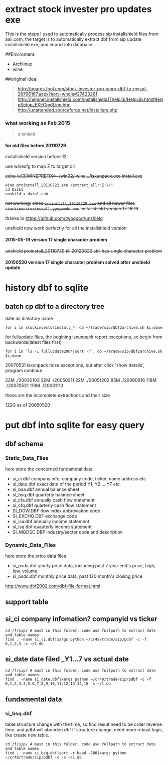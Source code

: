 # extract stock invester pro updates exe

This is the steps I used to automatically process sip installshield files from aaii.com, the target is to automatically extract dbf from sip update installshield exe, and import into database.

##Enviroment:

* Archlinux
* wine

##original idea:

> http://boards.fool.com/stock-investor-pro-sipro-dbf-to-mysql-26796167.aspx?sort=whole#27423261
> http://helpnet.installshield.com/installshield17helplib/HelpLib.htm#IHelpSetup_EXECmdLine.htm
> http://unattended.sourceforge.net/installers.php
 
### what working as Feb 2015
> unshield
#### for old files before 20110729
installshield version before 12:

use winecfg to map Z to target dir

~~echo \x13|WINEPREFIX=~/win32/ wine ../isxunpack.exe install.exe~~
```
wine proinstall_20110722.exe /extract_all:"Z:\\"
cd Disk1
unshild x data1.cab
```
~~not working:~~
~~since `proinstall_20110729.exe` and all newer files `stockinvestorinstall_yyyymmdd.exe`~~
~~installshield version 17 18 19~~

thanks to https://github.com/twogood/unshield

unshield now work perfectly for all the installshield version

#### 2015-05-19 version 17 single character problem
~~unshield proinstall_20110729 till 20120622 still has single character problem~~
#### 20150520 version 17 single character problem solved after unshield update

# history dbf to sqlite
## batch cp dbf to a directory tree

date as directory name
``` 
for i in stockinvestorinstall_*; do ~/trade/sip/dbf2archive.sh $i;done
```

for fullupdate files, the begining isxunpack report exceptions, so begin from backwards(latest files first)

```
for i in `ls -1 fullupdate200*|sort -r`; do ~/trade/sip/dbf2archive.sh $i;done
```
20070531 isxunpack raise exceptions, but after click 'show details', program continue

22M     ./20030103
22M     ./20050211
22M     ./20051202
85M     ./20060616
118M    ./20070531
119M    ./20061110

these are the incomplete extractions and their size

122G as of 20050520
# put dbf into sqlite for easy query
## dbf schema
### Static_Data_Files

here store the concerned fundametal data

* si_ci.dbf company info, company code, ticker, name address etc
* si_date.dbf exact date of the period Y1, Y2 ... Y7 etc
* si_bsa.dbf annual balance sheet
* si_bsq.dbf quarterly balance sheet
* si_cfa.dbf annually cash flow statement
* si_cfq.dbf quarterly cash flow statement
* SI_DOW.DBF dow index abbreviation code
* SI_EXCHG.DBF exchange code
* si_isa.dbf annually income statement
* si_isq.dbf quauterly income statement
* SI_MGDSC.DBF industry/sector code and description
### Dynamic_Data_Files

here store the price data files

* si_psda.dbf yearly price data, including past 7 year end's price, high, low, volume
* si_psdc.dbf monthly price data, past 120 month's closing price

http://www.dbf2002.com/dbf-file-format.html

## support table
## si_ci company infomation? companyid vs ticker
```
cd /f/sip/ # must in this folder, code use fullpath to extract date and table names
find . -name si_ci.dbf|xargs python ~/cr48/trade/sip/pdbf -c -f 0,1,2,3 -s ~/1.db
```
## si_date date filed _Y1...7 vs actual date

```
cd /f/sip/ # must in this folder, code use fullpath to extract date and table names
find . -name si_date.dbf|xargs python ~/cr48/trade/sip/pdbf -c -f 0,1,2,3,4,5,6,7,8,9,10,11,12,13,14,15 -s ~/1.db
```
## fundamental data
### si_bsq.dbf
table structure change with the time, so find result need to be order reverse time. and pdbf will abonden dbf if structure change, need more robust logic, like create new table.
```
cd /f/sip/ # must in this folder, code use fullpath to extract date and table names
find . -name si_bsq.dbf|sort -r|head -200|xargs python ~/cr48/trade/sip/pdbf -c -s ~/1.db
```
